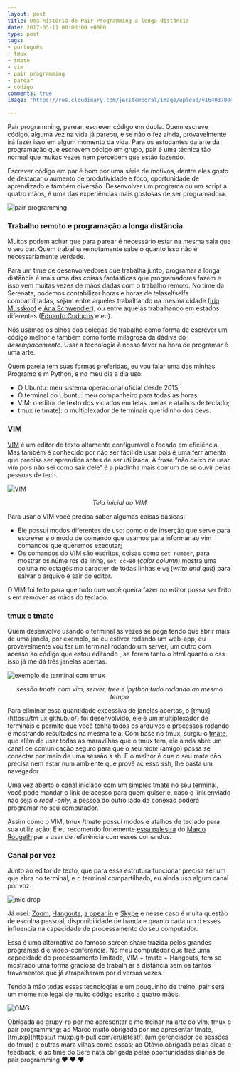 ```yaml
---
layout: post
title: Uma história de Pair Programming a longa distância
date: 2017-03-11 00:00:00 +0000
type: post
tags:
- português
- tmux
- tmate
- vim
- pair programming
- parear
- código
comments: true
image: "https://res.cloudinary.com/jesstemporal/image/upload/v1640370040/covers/variados_aanizj.png"

---
```

Pair programming, parear, escrever código em dupla. Quem escreve código, alguma
vez na vida já pareou, e se não o fez ainda, provavelmente irá fazer isso em algum
momento da vida. Para os estudantes da arte da programação que escrevem código em
grupo, pair é uma técnica tão normal que muitas vezes nem percebem que estão fazendo.

Escrever código em par é bom por uma série de motivos, dentre eles gosto de destacar
o aumento de produtividade e foco, oportunidade de aprendizado e também diversão.
Desenvolver um programa ou um script a quatro mãos, é uma das experiências mais
gostosas de ser programadora.

![pair programming](https://ljdchost.com/4k7kp0I.gif)

### Trabalho remoto e programação a longa distância

Muitos podem achar que para parear é necessário estar na mesma sala que o seu par.
Quem trabalha remotamente sabe o quanto isso não é necessariamente verdade.

Para um time de desenvolvedores que trabalha junto, programar a longa distância
é mais uma das coisas fantásticas que programadores fazem e isso vem muitas vezes
de mãos dadas com o trabalho remoto. No time da Serenata, podemos contabilizar horas
e horas de telaselfselfs compartilhadas, sejam entre aqueles trabalhando na mesma cidade
([Irio Musskopf](https://twitter.com/irio) e [Ana Schwendler](https://twitter.com/anaschwendler)),
ou entre aquelas trabalhando em estados diferentes ([Eduardo Cuducos](https://twitter.com/cuducos)
e eu).

Nós usamos os olhos dos colegas de trabalho como forma de escrever um código melhor
e também como fonte milagrosa da dádiva do _desempacamento_. Usar a tecnologia à
nosso favor na hora de programar é uma arte.

Quem pareia tem suas formas preferidas, eu vou falar uma das minhas. Programo e
m Python, e no meu dia a dia uso:

* O Ubuntu: meu sistema operacional oficial desde 2015;
* O terminal do Ubuntu: meu companheiro para todas as horas;
* VIM: o editor de texto dos viciados em telas pretas e atalhos de teclado;
* tmux (e tmate): o multiplexador de terminais queridinho dos devs.

### VIM

[VIM](http://www.vim.org/) é um editor de texto altamente configurável e focado
em eficiência. Mas também é conhecido por não ser fácil de usar pois é uma ferr
amenta que precisa ser aprendida antes de ser utilizada. A frase “não deixo de
usar vim pois não sei como sair dele” é a piadinha mais comum de se ouvir pelas
pessoas de tech.

![VIM](https://i.imgur.com/B5rKp2z.png)
<center>
<i>Tela inicial do VIM</i>
</center>

Para usar o VIM você precisa saber algumas coisas básicas:

* Ele possui modos diferentes de uso: como o de inserção que serve para escrever
e o modo de comando que usamos para informar ao vim comandos que queremos executar;
* Os comandos do VIM são escritos, coisas como `set number`, para mostrar os núme
ros da linha, `set cc=80` (_color column_) mostra uma coluna no octagésimo caracter
de todas linhas e `wq` (_write and quit_) para salvar o arquivo e sair do editor.

O VIM foi feito para que tudo que você queira fazer no editor possa ser feito s
em remover as mãos do teclado.

### tmux e tmate
Quem desenvolve usando o terminal às vezes se pega tendo que abrir mais de uma
janela, por exemplo, se eu estiver rodando um web-app, eu provavelmente vou ter
um terminal rodando um server, um outro com acesso ao código que estou editando
, se forem tanto o html quanto o css isso já me dá três janelas abertas.

![exemplo de terminal com tmux](https://i.imgur.com/kzMTb12.png)
<center>
<i>sessão tmate com  vim, server, tree e ipython tudo rodando ao mesmo tempo</i>
</center>

Para eliminar essa quantidade excessiva de janelas abertas, o [tmux](https://tm
ux.github.io/) foi desenvolvido, ele é um multiplexador de terminais e permite
que você tenha todos os arquivos e processos rodando e mostrando resultados na
mesma tela. Com base no tmux, surgiu o [tmate](https://tmate.io/), que além de
usar todas as maravilhas que o tmux tem, ele ainda abre um canal de comunicação
seguro para que o seu _mate_ (amigo) possa se conectar por meio de uma sessão s
sh. E o melhor é que o seu mate não precisa nem estar num ambiente que provê ac
esso ssh, lhe basta um navegador.

Uma vez aberto o canal iniciado com um simples tmate no seu terminal, você pode
mandar o link de acesso para quem quiser e, caso o link enviado não seja o _read
-only_, a pessoa do outro lado da conexão poderá programar no seu computador.

Assim como o VIM, tmux /tmate possui modos e atalhos de teclado para sua utiliz
ação. E eu recomendo fortemente [essa palestra](https://gist.github.com/rougeth/db185fc21c376ece8fc6) do [Marco Rougeth](https://twitter.com/marcorougeth) par
a usar de referência com esses comandos.

### Canal por voz
Junto ao editor de texto, que para essa estrutura funcionar precisa ser um que
abra no terminal, e o terminal compartilhado, eu ainda uso algum canal por voz.

![mic drop](https://68.media.tumblr.com/7d98d3b163734d963c7629a495868009/tumblr_inline_nuqb7jzcCU1rfr6lu_500.gif)

Já usei: [Zoom](https://zoom.us/), [Hangouts](https://hangouts.google.com/), [a
ppear.in](https://appear.in/) e [Skype](https://www.skype.com/en/) e nesse caso
é muita questão de escolha pessoal, disponibilidade de banda e quanto cada um d
esses influencia na capacidade de processamento do seu computador.

Essa é uma alternativa ao famoso screen share trazida pelos grandes programas d
e video-conferência. No meu computador que traz uma capacidade de processamento
limitada, VIM + tmate + Hangouts, tem se mostrado uma forma graciosa de trabalh
ar a distância sem os tantos travamentos que já atrapalharam por diversas vezes.

Tendo à mão todas essas tecnologias e um pouquinho de treino, pair será um mome
nto legal de muito código escrito a quatro mãos.

![OMG](https://media4.giphy.com/media/TXJiSN8vCERuE/giphy.gif)

Obrigada ao grupy-rp por me apresentar e me treinar na arte do vim, tmux e pair
programming; ao Marco muito obrigada por me apresentar tmate, [tmuxp](https://t
muxp.git-pull.com/en/latest/) (um gerenciador de sessões do tmux) e outras mara
vilhas como essas; ao Otávio obrigada pelas dicas e feedback; e ao time do Sere
nata obrigada pelas oportunidades diárias de pair programming ❤ ❤ ❤
